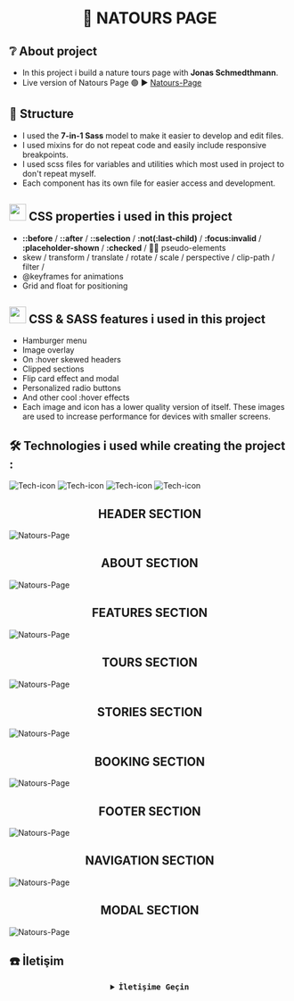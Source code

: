 # <h1 align="center">🌳 NATOURS PAGE</h1>
## ❔ About project 
* In this project i build a nature tours page with **Jonas Schmedthmann**.
* Live version of Natours Page 🟢 ▶ <a href="https://natours-page-kadir.vercel.app/"> Natours-Page </a>

## 🧩 Structure 
* I used the **7-in-1 Sass** model to make it easier to develop and edit files.
* I used mixins for do not repeat code and easily include responsive breakpoints.
* I used scss files for variables and utilities which most used in project to don't repeat myself.
* Each component has its own file for easier access and development.
<!-- ![Tech-icon](./tech-icons/css-icon.png) -->
## <img src="./tech-icons/css-icon.png" width="30" height="30"> CSS properties i used in this project
* **::before** / **::after** / **::selection** / **:not(:last-child)** / **:focus:invalid** / **:placeholder-shown** / **:checked** /  🔻🔺 pseudo-elements 
* skew / transform / translate / rotate / scale / perspective / clip-path / filter /
* @keyframes for animations
* Grid and float for positioning

## <img src="./tech-icons/sass-icon.png" width="30" height="30"> CSS & SASS features i used in this project
* Hamburger menu 
* Image overlay
* On :hover skewed headers
* Clipped sections
* Flip card effect and modal
* Personalized radio buttons
* And other cool :hover effects
* Each image and icon has a lower quality version of itself. These images are used to increase performance for devices with smaller screens.

## 🛠 Technologies i used while creating the project :
![Tech-icon](./tech-icons/html-icon.png) ![Tech-icon](./tech-icons/css-icon.png)  ![Tech-icon](./tech-icons/sass-icon.png) ![Tech-icon](./tech-icons/npm-icon.png)
<!--![Tech-icon](./tech-icons/js-icon.png) -->

## <h2 align="center">HEADER SECTION</h2>
![Natours-Page](readme-img/natours-1.png)
## <h2 align="center">ABOUT SECTION</h2>
![Natours-Page](readme-img/natours-2.png)
## <h2 align="center">FEATURES SECTION</h2>
![Natours-Page](readme-img/natours-3.png)
## <h2 align="center">TOURS SECTION</h2>
![Natours-Page](readme-img/natours-4.png)
## <h2 align="center">STORIES SECTION</h2>
![Natours-Page](readme-img/natours-5.png)
## <h2 align="center">BOOKING SECTION</h2>
![Natours-Page](readme-img/natours-6.png)
## <h2 align="center">FOOTER SECTION</h2>
![Natours-Page](readme-img/natours-7.png)
## <h2 align="center">NAVIGATION SECTION</h2>
![Natours-Page](readme-img/natours-8.png)
## <h2 align="center">MODAL SECTION</h2>
![Natours-Page](readme-img/natours-9.png)

## :phone: İletişim
 <details align="center">
   <summary><b> <samp> İletişime Geçin </samp></b></summary>
   <br>
   <samp>
   <b><h2 style="color: #fc6203">KADIR&nbsp;KARABACAK </h2></b>
   <img src="https://raw.githubusercontent.com/TanZng/TanZng/master/assets/bonefire.gif" width="200"/>
     <br>
     Projenin Linki: <a href="https://github.com/KadirKarabacak/Natours-Page">NATOURS PAGE</a>
     <br>
     <br>
     LinkedIn: <a href="https://www.linkedin.com/in/kadir-karabacak-/"> LinkedIn Hesabım</a>
     <br>
     Instagram: <a href="https://www.instagram.com/kadir_krbck_/"> Instagram Hesabım</a>
     <br>
     Mail Adresim: <a href="#"> kadirht@hotmail.com</a>
   </samp>
 </details>
